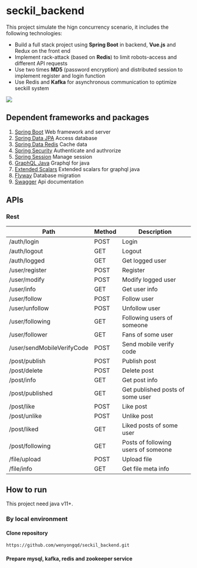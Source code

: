 # seckil_backend

This project simulate the hign concurrency scenario, it includes the following technologies:

- Build a full stack project using **Spring Boot** in backend, **Vue.js** and Redux on the front end
- Implement rack-attack (based on **Redis**) to limit robots-access and different API requests
- Use two times **MD5** (password encryption) and distributed session to implement register and login function
- Use Redis and **Kafka** for asynchronous communication to optimize seckill system

![](https://github.com/wenyongqd/seckil_backend/blob/master/src/main/resources/static/img/seckill.gif)

## Dependent frameworks and packages

1. [Spring Boot](https://spring.io/projects/spring-boot) Web framework and server
1. [Spring Data JPA](https://spring.io/projects/spring-data-jpa) Access database
1. [Spring Data Redis](https://spring.io/projects/spring-data-redis) Cache data
1. [Spring Security](https://spring.io/projects/spring-security) Authenticate and authrorize
1. [Spring Session](https://spring.io/projects/spring-session) Manage session
1. [GraphQL Java](https://github.com/graphql-java/graphql-java) Graphql for java
1. [Extended Scalars](https://github.com/graphql-java/graphql-java-extended-scalars) Extended scalars for graphql java
1. [Flyway](https://flywaydb.org/) Database migration
1. [Swagger](https://swagger.io/) Api documentation

## APIs

### Rest

| Path  | Method | Description |
| ------------- | ------------- | ------------- |
| /auth/login | POST | Login |
| /auth/logout | GET | Logout |
| /auth/logged | GET | Get logged user |
| /user/register | POST | Register |
| /user/modify | POST | Modify logged user |
| /user/info | GET | Get user info |
| /user/follow | POST | Follow user |
| /user/unfollow | POST | Unfollow user |
| /user/following | GET | Following users of someone |
| /user/follower | GET | Fans of some user |
| /user/sendMobileVerifyCode | POST | Send mobile verify code |
| /post/publish | POST | Publish post |
| /post/delete | POST | Delete post |
| /post/info | GET | Get post info |
| /post/published | GET | Get published posts of some user |
| /post/like | POST | Like post |
| /post/unlike | POST | Unlike post |
| /post/liked | GET | Liked posts of some user |
| /post/following | GET | Posts of following users of someone |
| /file/upload | POST | Upload file |
| /file/info | GET | Get file meta info |

## How to run

This project need java v11+.

### By local environment

#### Clone repository

```bash
https://github.com/wenyongqd/seckil_backend.git
```

#### Prepare mysql, kafka, redis and zookeeper service
